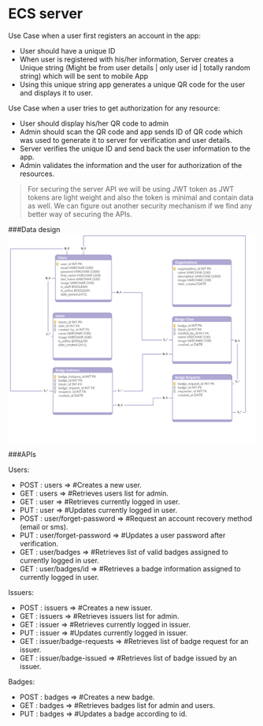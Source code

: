 # ECS server

Use Case when a user first registers an account in the app:

  - User should have a unique ID
  - When user is registered with his/her information, Server creates a Unique string (Might be from user details | only user id | totally random string) which will be sent to mobile App
  - Using this unique string app generates a unique QR code for the user and displays it to user.

Use Case when a user tries to get authorization for any resource:
  - User should display his/her QR code to admin
  - Admin should scan the QR code and app sends ID of QR code which was used to generate it to server for verification and user details.
  - Server verifies the unique ID and send back the user information to the app.
  - Admin validates the information and the user for authorization of the resources.

> For securing the server API we will be using JWT token 
> as JWT tokens are light weight and also the token is minimal
> and contain data as well.
> We can figure out another security mechanism if we find any better way
> of securing the APIs.

###Data design
![Alt text](images/datadesign.png "Data Design")


###APIs

Users:
  - POST : users => #Creates a new user.
  - GET : users => #Retrieves users list for admin.
  - GET : user => #Retrieves currently logged in user.
  - PUT : user => #Updates currently logged in user.
  - POST : user/forget-password => #Request an account recovery method (email or sms).
  - PUT : user/forget-password => #Updates a user password after verification.
  - GET : user/badges => #Retrieves list of valid badges assigned to currently logged in user.
  - GET : user/badges/id => #Retrieves a badge information assigned to currently logged in user.

Issuers:
  - POST : issuers => #Creates a new issuer.
  - GET : issuers => #Retrieves issuers list for admin.
  - GET : issuer => #Retrieves currently logged in issuer.
  - PUT : issuer => #Updates currently logged in issuer.
  - GET : issuer/badge-requests => #Retrieves list of badge request for an issuer.
  - GET : issuer/badge-issued => #Retrieves list of badge issued by an issuer.
  
Badges:
  - POST : badges => #Creates a new badge.
  - GET : badges => #Retrieves badges list for admin and users.
  - PUT : badges => #Updates a badge according to id.
